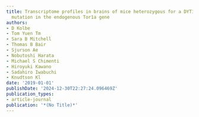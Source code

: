 ```yaml
---
title: Transcriptome profiles in brains of mice heterozygous for a DYT1 dystonia-associated
  mutation in the endogenous Tor1a gene
authors:
- D Kolbe
- Tom Yuen Tm
- Sara B Mitchell
- Thomas B Bair
- Sjurson Ae
- Nobutoshi Harata
- Michael S Chimenti
- Hiroyuki Kawano
- Sadahiro Iwabuchi
- Knudtson Kl
date: '2019-01-01'
publishDate: '2024-12-30T22:27:24.096469Z'
publication_types:
- article-journal
publication: '*(No Title)*'
---
```

